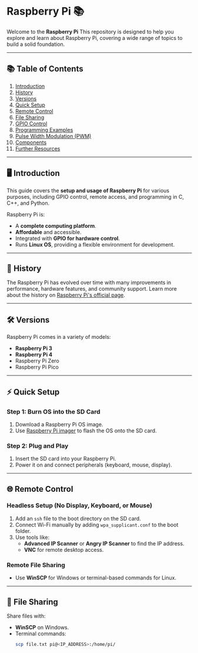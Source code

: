 
# Raspberry Pi  📚

Welcome to the **Raspberry Pi** This repository is designed to help you explore and learn about Raspberry Pi, covering a wide range of topics to build a solid foundation.

---

## 📚 Table of Contents

1. [Introduction](#introduction)
2. [History](#history)
3. [Versions](#versions)
4. [Quick Setup](#quick-setup)
5. [Remote Control](#remote-control)
6. [File Sharing](#file-sharing)
7. [GPIO Control](#gpio-control)
8. [Programming Examples](#programming-examples)
9. [Pulse Width Modulation (PWM)](#pulse-width-modulation-pwm)
10. [Components](#components)
11. [Further Resources](#further-resources)

---

## 🖥️ Introduction

This guide covers the **setup and usage of Raspberry Pi** for various purposes, including GPIO control, remote access, and programming in C, C++, and Python.

Raspberry Pi is:
- A **complete computing platform**.
- **Affordable** and accessible.
- Integrated with **GPIO for hardware control**.
- Runs **Linux OS**, providing a flexible environment for development.

---

## 📜 History

The Raspberry Pi has evolved over time with many improvements in performance, hardware features, and community support. Learn more about the history on [Raspberry Pi's official page](https://www.raspberrypi.org/).

---

## 🛠️ Versions

Raspberry Pi comes in a variety of models:
- **Raspberry Pi 3**
- **Raspberry Pi 4**
- Raspberry Pi Zero
- Raspberry Pi Pico

---

## ⚡ Quick Setup

### Step 1: Burn OS into the SD Card
1. Download a Raspberry Pi OS image.
2. Use [Raspberry Pi imager](https://www.raspberrypi.com/software/) to flash the OS onto the SD card.

### Step 2: Plug and Play
1. Insert the SD card into your Raspberry Pi.
2. Power it on and connect peripherals (keyboard, mouse, display).

---

## 🌐 Remote Control

### Headless Setup (No Display, Keyboard, or Mouse)
1. Add an `ssh` file to the boot directory on the SD card.
2. Connect Wi-Fi manually by adding `wpa_supplicant.conf` to the boot folder.
3. Use tools like:
   - **Advanced IP Scanner** or **Angry IP Scanner** to find the IP address.
   - **VNC** for remote desktop access.

### Remote File Sharing
- Use **WinSCP** for Windows or terminal-based commands for Linux.

---

## 📂 File Sharing

Share files with:
- **WinSCP** on Windows.
- Terminal commands:
  ```bash
  scp file.txt pi@<IP_ADDRESS>:/home/pi/


